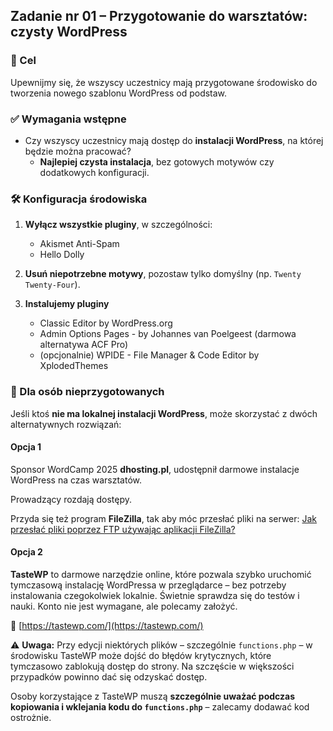 ## Zadanie nr 01 – Przygotowanie do warsztatów: czysty WordPress

### 🎯 Cel

Upewnijmy się, że wszyscy uczestnicy mają przygotowane środowisko do tworzenia nowego szablonu WordPress od podstaw.

### ✅ Wymagania wstępne

- Czy wszyscy uczestnicy mają dostęp do **instalacji WordPress**, na której będzie można pracować?
  - **Najlepiej czysta instalacja**, bez gotowych motywów czy dodatkowych konfiguracji.

### 🛠 Konfiguracja środowiska

1. **Wyłącz wszystkie pluginy**, w szczególności:
   - Akismet Anti-Spam
   - Hello Dolly

2. **Usuń niepotrzebne motywy**, pozostaw tylko domyślny (np. `Twenty Twenty-Four`).

3. **Instalujemy pluginy**
   - Classic Editor by WordPress.org
   - Admin Options Pages - by Johannes van Poelgeest (darmowa alternatywa ACF Pro)
   - (opcjonalnie) WPIDE - File Manager & Code Editor by XplodedThemes

### 🧩 Dla osób nieprzygotowanych

Jeśli ktoś **nie ma lokalnej instalacji WordPress**, może skorzystać z dwóch alternatywnych rozwiązań:

#### Opcja 1

Sponsor WordCamp 2025 **dhosting.pl**, udostępnił darmowe instalacje WordPress na czas warsztatów.

Prowadzący rozdają dostępy. 

Przyda się też program **FileZilla**, tak aby móc przesłać pliki na serwer:
[Jak przesłać pliki poprzez FTP używając aplikacji FileZilla?](https://dhosting.pl/pomoc/baza-wiedzy/jak-przeslac-pliki-poprzez-ftp-uzywajac-aplikacji-filezilla/)


#### Opcja 2

**TasteWP** to darmowe narzędzie online, które pozwala szybko uruchomić tymczasową instalację WordPressa w przeglądarce – bez potrzeby instalowania czegokolwiek lokalnie. Świetnie sprawdza się do testów i nauki. Konto nie jest wymagane, ale polecamy założyć.

🔗 [https://tastewp.com/](https://tastewp.com/)

⚠️ **Uwaga:** Przy edycji niektórych plików – szczególnie `functions.php` – w środowisku TasteWP może dojść do błędów krytycznych, które tymczasowo zablokują dostęp do strony. Na szczęście w większości przypadków powinno dać się odzyskać dostęp.

Osoby korzystające z TasteWP muszą **szczególnie uważać podczas kopiowania i wklejania kodu do `functions.php`** – zalecamy dodawać kod ostrożnie.

